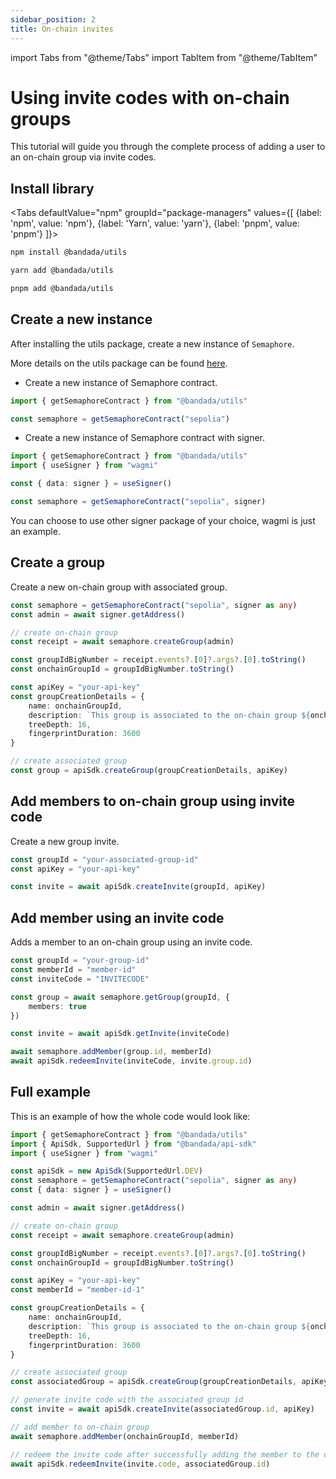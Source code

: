 ```yaml
---
sidebar_position: 2
title: On-chain invites
---
```


import Tabs from "@theme/Tabs"
import TabItem from "@theme/TabItem"

# Using invite codes with on-chain groups

This tutorial will guide you through the complete process of adding a user to an on-chain group via invite codes.

## Install library

<Tabs
defaultValue="npm"
groupId="package-managers"
values={[
{label: 'npm', value: 'npm'},
{label: 'Yarn', value: 'yarn'},
{label: 'pnpm', value: 'pnpm'}
]}>
<TabItem value="npm">

```bash
npm install @bandada/utils
```

</TabItem>
<TabItem value="yarn">

```bash
yarn add @bandada/utils
```

</TabItem>
<TabItem value="pnpm">

```bash
pnpm add @bandada/utils
```

</TabItem>
</Tabs>

## Create a new instance

After installing the utils package, create a new instance of `Semaphore`. 

More details on the utils package can be found [here](https://github.com/bandada-infra/bandada/tree/main/libs/utils).

- Create a new instance of Semaphore contract.

```ts
import { getSemaphoreContract } from "@bandada/utils"

const semaphore = getSemaphoreContract("sepolia")
```

- Create a new instance of Semaphore contract with signer.

```ts
import { getSemaphoreContract } from "@bandada/utils"
import { useSigner } from "wagmi"

const { data: signer } = useSigner()

const semaphore = getSemaphoreContract("sepolia", signer)
```

You can choose to use other signer package of your choice, wagmi is just an example.


## Create a group

Create a new on-chain group with associated group.

```ts
const semaphore = getSemaphoreContract("sepolia", signer as any)
const admin = await signer.getAddress()

// create on-chain group
const receipt = await semaphore.createGroup(admin)

const groupIdBigNumber = receipt.events?.[0]?.args?.[0].toString()
const onchainGroupId = groupIdBigNumber.toString()

const apiKey = "your-api-key"
const groupCreationDetails = {
    name: onchainGroupId,
    description: `This group is associated to the on-chain group ${onchainGroupId}`,
    treeDepth: 16,
    fingerprintDuration: 3600
}

// create associated group
const group = apiSdk.createGroup(groupCreationDetails, apiKey)
```

## Add members to on-chain group using invite code

Create a new group invite.

```ts
const groupId = "your-associated-group-id"
const apiKey = "your-api-key"

const invite = await apiSdk.createInvite(groupId, apiKey)
```

## Add member using an invite code

Adds a member to an on-chain group using an invite code.

```ts
const groupId = "your-group-id"
const memberId = "member-id"
const inviteCode = "INVITECODE"

const group = await semaphore.getGroup(groupId, {
    members: true
})

const invite = await apiSdk.getInvite(inviteCode)

await semaphore.addMember(group.id, memberId)
await apiSdk.redeemInvite(inviteCode, invite.group.id)
```

## Full example

This is an example of how the whole code would look like:

```ts
import { getSemaphoreContract } from "@bandada/utils"
import { ApiSdk, SupportedUrl } from "@bandada/api-sdk"
import { useSigner } from "wagmi"

const apiSdk = new ApiSdk(SupportedUrl.DEV)
const semaphore = getSemaphoreContract("sepolia", signer as any)
const { data: signer } = useSigner()

const admin = await signer.getAddress()

// create on-chain group
const receipt = await semaphore.createGroup(admin)

const groupIdBigNumber = receipt.events?.[0]?.args?.[0].toString()
const onchainGroupId = groupIdBigNumber.toString()

const apiKey = "your-api-key"
const memberId = "member-id-1"

const groupCreationDetails = {
    name: onchainGroupId,
    description: `This group is associated to the on-chain group ${onchainGroupId}`,
    treeDepth: 16,
    fingerprintDuration: 3600
}

// create associated group
const associatedGroup = apiSdk.createGroup(groupCreationDetails, apiKey)

// generate invite code with the associated group id
const invite = await apiSdk.createInvite(associatedGroup.id, apiKey)

// add member to on-chain group
await semaphore.addMember(onchainGroupId, memberId)

// redeem the invite code after successfully adding the member to the on-chain group
await apiSdk.redeemInvite(invite.code, associatedGroup.id)
```